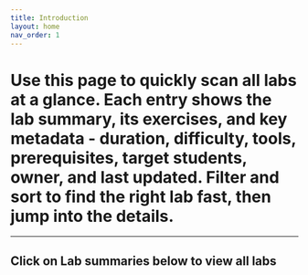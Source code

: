 ```yaml
---
title: Introduction
layout: home
nav_order: 1
---
```


# Use this page to quickly scan all labs at a glance. Each entry shows the lab summary, its exercises, and key metadata - duration, difficulty, tools, prerequisites, target students, owner, and last updated. Filter and sort to find the right lab fast, then jump into the details.

---

## Click on Lab summaries below to view all labs